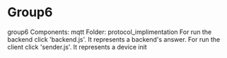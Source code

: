 # Group6
group6
Components: mqtt
Folder: protocol_implimentation
For run the backend click 'backend.js'. It represents a backend's answer.
For run the client click 'sender.js'. It represents a device init
